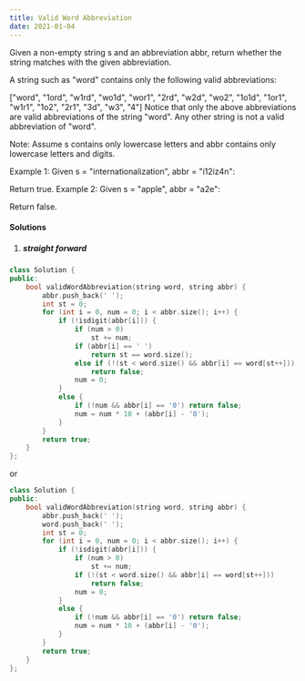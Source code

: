 ```yaml
---
title: Valid Word Abbreviation
date: 2021-01-04
---
```

Given a non-empty string s and an abbreviation abbr, return whether the string matches with the given abbreviation.

A string such as "word" contains only the following valid abbreviations:

["word", "1ord", "w1rd", "wo1d", "wor1", "2rd", "w2d", "wo2", "1o1d", "1or1", "w1r1", "1o2", "2r1", "3d", "w3", "4"]
Notice that only the above abbreviations are valid abbreviations of the string "word". Any other string is not a valid abbreviation of "word".

Note:
Assume s contains only lowercase letters and abbr contains only lowercase letters and digits.

Example 1:
Given s = "internationalization", abbr = "i12iz4n":

Return true.
Example 2:
Given s = "apple", abbr = "a2e":

Return false.


#### Solutions

1. ##### straight forward

```cpp
class Solution {
public:
    bool validWordAbbreviation(string word, string abbr) {
        abbr.push_back(' ');
        int st = 0;
        for (int i = 0, num = 0; i < abbr.size(); i++) {
            if (!isdigit(abbr[i])) {
                if (num > 0)
                    st += num;
                if (abbr[i] == ' ')
                    return st == word.size();
                else if (!(st < word.size() && abbr[i] == word[st++]))
                    return false;
                num = 0;
            }
            else {
                if (!num && abbr[i] == '0') return false;
                num = num * 10 + (abbr[i] - '0');
            }
        }
        return true;
    }
};
```

or

```cpp
class Solution {
public:
    bool validWordAbbreviation(string word, string abbr) {
        abbr.push_back(' ');
        word.push_back(' ');
        int st = 0;
        for (int i = 0, num = 0; i < abbr.size(); i++) {
            if (!isdigit(abbr[i])) {
                if (num > 0)
                    st += num;
                if (!(st < word.size() && abbr[i] == word[st++]))
                    return false;
                num = 0;
            }
            else {
                if (!num && abbr[i] == '0') return false;
                num = num * 10 + (abbr[i] - '0');
            }
        }
        return true;
    }
};
```